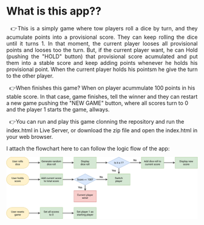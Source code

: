 # What is this app??

<p style='text-align: justify'>
&nbsp;&nbsp;👉This is a simply game where tow players roll a dice by turn, and they acumulate points into a provisional score. They can keep rolling the dice until it turns 1. In that moment, the current player looses all provisional points and looses too the turn. But, if the current player want, he can Hold (pushing the "HOLD" button) that provisional score acumulated and put them into a stable score and keep adding points whenever he holds his provisional point. When the current player holds his pointsm he give the turn to the other player.

&nbsp;&nbsp;👉When finishes this game? When on player acummulate 100 points in his stable score. In that case, game finishes, tell the winner and they can restart a new game pushing the "NEW GAME" button, where all scores turn to 0 and the player 1 starts the game, allways.

&nbsp;&nbsp;👉You can run and play this game clonning the repository and run the index.html in Live Server, or download the zip file and open the index.html in your web browser.

</p>

I attach the flowchart here to can follow the logic flow of the app:

<img src="pig-game-flowchart.png" alt="Descripción" width="700"/>

